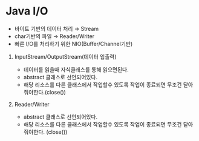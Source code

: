 # Java I/O

- 바이트 기반의 데이터 처리 → Stream
- char기반의 파일 → Reader/Writer
- 빠른 I/O를 처리하기 위한 NIO(Buffer/Channel기반)

1. InputStream/OutputStream(데이터 입출력)
    - 데이터를 읽을때 자식클래스를 통해 읽으면된다.
    - abstract 클래스로 선언되어있다.
    - 해당 리소스를 다른 클래스에서 작업할수 있도록 작업이 종료되면 무조건 닫아줘야한다.(close())

1. Reader/Writer
    - abstract 클래스로 선언되어있다.
    - 해당 리소스를 다른 클래스에서 작업할수 있도록 작업이 종료되면 무조건 닫아줘야한다. (close())
